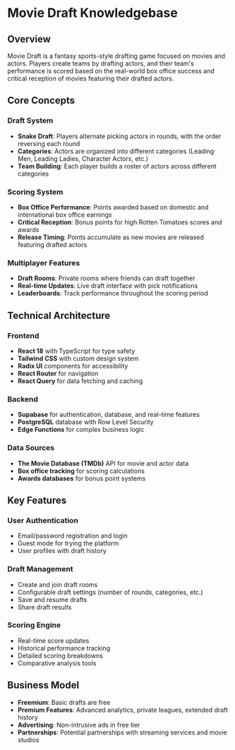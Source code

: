 # Movie Draft Knowledgebase

## Overview
Movie Draft is a fantasy sports-style drafting game focused on movies and actors. Players create teams by drafting actors, and their team's performance is scored based on the real-world box office success and critical reception of movies featuring their drafted actors.

## Core Concepts

### Draft System
- **Snake Draft**: Players alternate picking actors in rounds, with the order reversing each round
- **Categories**: Actors are organized into different categories (Leading Men, Leading Ladies, Character Actors, etc.)
- **Team Building**: Each player builds a roster of actors across different categories

### Scoring System
- **Box Office Performance**: Points awarded based on domestic and international box office earnings
- **Critical Reception**: Bonus points for high Rotten Tomatoes scores and awards
- **Release Timing**: Points accumulate as new movies are released featuring drafted actors

### Multiplayer Features
- **Draft Rooms**: Private rooms where friends can draft together
- **Real-time Updates**: Live draft interface with pick notifications
- **Leaderboards**: Track performance throughout the scoring period

## Technical Architecture

### Frontend
- **React 18** with TypeScript for type safety
- **Tailwind CSS** with custom design system
- **Radix UI** components for accessibility
- **React Router** for navigation
- **React Query** for data fetching and caching

### Backend
- **Supabase** for authentication, database, and real-time features
- **PostgreSQL** database with Row Level Security
- **Edge Functions** for complex business logic

### Data Sources
- **The Movie Database (TMDb)** API for movie and actor data
- **Box office tracking** for scoring calculations
- **Awards databases** for bonus point systems

## Key Features

### User Authentication
- Email/password registration and login
- Guest mode for trying the platform
- User profiles with draft history

### Draft Management
- Create and join draft rooms
- Configurable draft settings (number of rounds, categories, etc.)
- Save and resume drafts
- Share draft results

### Scoring Engine
- Real-time score updates
- Historical performance tracking
- Detailed scoring breakdowns
- Comparative analysis tools

## Business Model
- **Freemium**: Basic drafts are free
- **Premium Features**: Advanced analytics, private leagues, extended draft history
- **Advertising**: Non-intrusive ads in free tier
- **Partnerships**: Potential partnerships with streaming services and movie studios